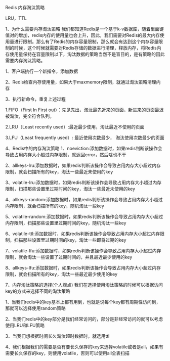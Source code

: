 Redis 内存淘汰策略

 LRU，TTL 

1、为什么需要内存淘汰策略
我们都知道Redis是一个基于k-v数据库，随着里面键值对的增加，redis内存的使用量也会上升，因此，我们需要对Redis的最大内存使用量进行限制。那么有了Redis的内存容量限制，那么就会有达到这个内存容量限制的时候，这个时候就需要对Redis存储的数据进行清理，释放内存，将Redis内存使用量保持在容量限制以下，淘汰数据的策略当然不是盲目的，是有策略的因此需要内存淘汰策略。

1、客户端执行一个新指令，添加数据

2、Redis检查内存使用量，如果大于maxmemory限制，就通过淘汰策略清理内存

3、执行新命令，重复上述过程

 

1.FIFO（First In First out）：先见先出，淘汰最先近来的页面，新进来的页面最迟被淘汰，完全符合队列。

2.LRU（Least recently used）:最近最少使用，淘汰最近不使用的页面

3.LFU（Least frequently used）: 最近使用次数最少， 淘汰使用次数最少的页面



4、Redis中的内存淘汰策略
1、noeviction:添加数据时，如果redis判断该操作会导致占用内存大小超过内存限制，就返回error，然后啥也不干

2、allkeys-lru:添加数据时，如果redis判断该操作会导致占用内存大小超过内存限制，就会扫描所有的key，淘汰一些最近未使用的key

3、volatile-lru:添加数据时，如果redis判断该操作会导致占用内存大小超过内存限制，扫描那些设置里过期时间的key，淘汰一些最近未使用的key

4、allkeys-random:添加数据时，如果redis判断该操作会导致占用内存大小超过内存限制，就会扫描所有的key，随机淘汰一些key

5、volatile-random:添加数据时，如果redis判断该操作会导致占用内存大小超过内存限制，扫描那些设置里过期时间的key，随机淘汰一些key

6、volatile-ttl:添加数据时，如果redis判断该操作会导致占用内存大小超过内存限制，扫描那些设置里过期时间的key，淘汰一些即将过期的key

7、volatile-lfu:添加数据时，如果redis判断该操作会导致占用内存大小超过内存限制，就会淘汰一些设置了过期时间的，并且最近最少使用的key

8、allkeys-lfu:添加数据时，如果redis判断该操作会导致占用内存大小超过内存限制，就会扫描所有的key，淘汰一些最近最少使用的key





7、内存淘汰策略的选择(个人观点)
我们在选择使用淘汰策略的时候可以根据访问key的方式来选择不同的淘汰策略

1、当我们redis中的key基本上都有用到，也就是说每个key都有周期性访问到，那就可以选择使用random策略

2、当我们redis中的key部分是我们经常访问的，部分是非经常访问的就可以考虑使用LRU和LFU策略

3、当我们想根据时间长久淘汰超时数据时，就选用ttl

4、我们根据我们的需要是否有要长久保存的key来选择volatile或者是all，如果有需要长久保存的key，则使用volatile，否则可以使用all全表扫描

